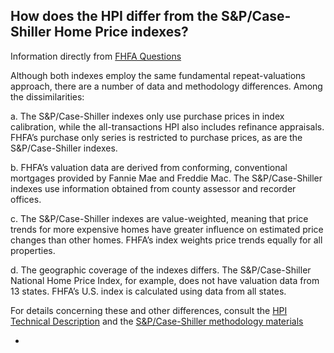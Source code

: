 ## How does the HPI differ from the S&P/Case-Shiller Home Price indexes?

Information directly from [FHFA Questions](http://www.fhfa.gov/Default.aspx?Page=196)

Although both indexes employ the same fundamental repeat-valuations approach, there are a number of data and methodology differences. Among the dissimilarities:

a. The S&P/Case-Shiller indexes only use purchase prices in index calibration, while the all-transactions HPI also includes refinance appraisals. FHFA’s purchase only series is restricted to purchase prices, as are the S&P/Case-Shiller indexes.

b. FHFA’s valuation data are derived from conforming, conventional mortgages provided by Fannie Mae and Freddie Mac. The S&P/Case-Shiller indexes use information obtained from county assessor and recorder offices.

c. The S&P/Case-Shiller indexes are value-weighted, meaning that price trends for more expensive homes have greater influence on estimated price changes than other homes. FHFA’s index weights price trends equally for all properties.

d. The geographic coverage of the indexes differs. The S&P/Case-Shiller National Home Price Index, for example, does not have valuation data from 13 states. FHFA’s U.S. index is calculated using data from all states.

For details concerning these and other differences, consult the [HPI Technical Description](http://www.fhfa.gov/webfiles/896/hpi_tech.pdf) and the [S&P/Case-Shiller methodology materials](http://www.macromarkets.com/csi_housing/documents/tech_discussion.pdf)

-